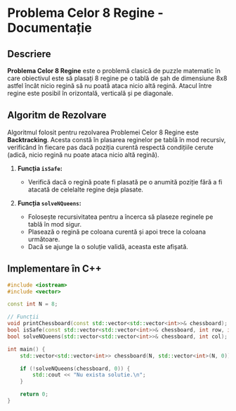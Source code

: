 # Problema Celor 8 Regine - Documentație

## Descriere

**Problema Celor 8 Regine** este o problemă clasică de puzzle matematic în care obiectivul este să plasați 8 regine pe o tablă de șah de dimensiune 8x8 astfel încât nicio regină să nu poată ataca nicio altă regină. Atacul între regine este posibil în orizontală, verticală și pe diagonale.

## Algoritm de Rezolvare

Algoritmul folosit pentru rezolvarea Problemei Celor 8 Regine este **Backtracking**. Acesta constă în plasarea reginelor pe tablă în mod recursiv, verificând în fiecare pas dacă poziția curentă respectă condițiile cerute (adică, nicio regină nu poate ataca nicio altă regină).

1. **Funcția `isSafe`:**
   - Verifică dacă o regină poate fi plasată pe o anumită poziție fără a fi atacată de celelalte regine deja plasate.

2. **Funcția `solveNQueens`:**
   - Folosește recursivitatea pentru a încerca să plaseze reginele pe tablă în mod sigur.
   - Plasează o regină pe coloana curentă și apoi trece la coloana următoare.
   - Dacă se ajunge la o soluție validă, aceasta este afișată.

## Implementare în C++

```cpp
#include <iostream>
#include <vector>

const int N = 8;

// Funcții
void printChessboard(const std::vector<std::vector<int>>& chessboard);
bool isSafe(const std::vector<std::vector<int>>& chessboard, int row, int col);
bool solveNQueens(std::vector<std::vector<int>>& chessboard, int col);

int main() {
    std::vector<std::vector<int>> chessboard(N, std::vector<int>(N, 0));

    if (!solveNQueens(chessboard, 0)) {
        std::cout << "Nu exista solutie.\n";
    }

    return 0;
}
